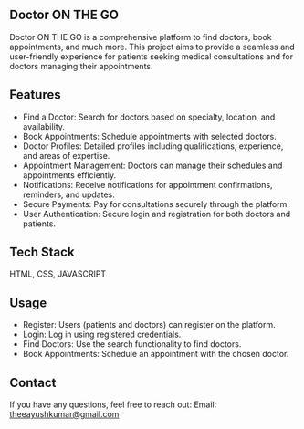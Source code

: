 ## Doctor ON THE GO

Doctor ON THE GO is a comprehensive platform to find doctors, book appointments, and much more. This project aims to provide a seamless and user-friendly experience for patients seeking medical consultations and for doctors managing their appointments.

## Features
- Find a Doctor: Search for doctors based on specialty, location, and availability.
- Book Appointments: Schedule appointments with selected doctors.
- Doctor Profiles: Detailed profiles including qualifications, experience, and areas of expertise.
- Appointment Management: Doctors can manage their schedules and appointments efficiently.
- Notifications: Receive notifications for appointment confirmations, reminders, and updates.
- Secure Payments: Pay for consultations securely through the platform.
- User Authentication: Secure login and registration for both doctors and patients.

## Tech Stack
HTML, CSS, JAVASCRIPT

## Usage
- Register: Users (patients and doctors) can register on the platform.
- Login: Log in using registered credentials.
- Find Doctors: Use the search functionality to find doctors.
- Book Appointments: Schedule an appointment with the chosen doctor.


## Contact
If you have any questions, feel free to reach out:
Email: theeayushkumar@gmail.com
